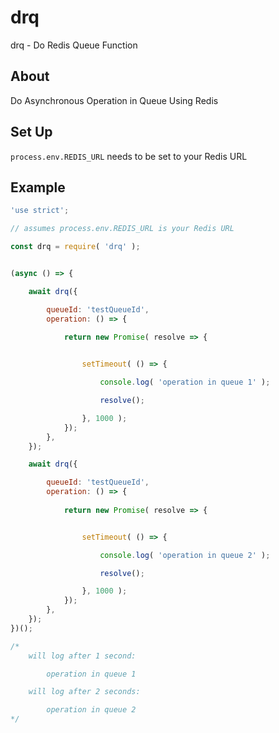 # drq
drq - Do Redis Queue Function


## About

Do Asynchronous Operation in Queue Using Redis


## Set Up
`process.env.REDIS_URL` needs to be set to your Redis URL


## Example

```.js
'use strict';

// assumes process.env.REDIS_URL is your Redis URL

const drq = require( 'drq' );


(async () => {

    await drq({

        queueId: 'testQueueId',
        operation: () => {
            
            return new Promise( resolve => {


                setTimeout( () => {

                    console.log( 'operation in queue 1' );

                    resolve();

                }, 1000 );
            });
        },
    });

    await drq({

        queueId: 'testQueueId',
        operation: () => {
            
            return new Promise( resolve => {


                setTimeout( () => {

                    console.log( 'operation in queue 2' );

                    resolve();

                }, 1000 );
            });
        },
    });
})();

/*
    will log after 1 second:

        operation in queue 1

    will log after 2 seconds:

        operation in queue 2
*/
```